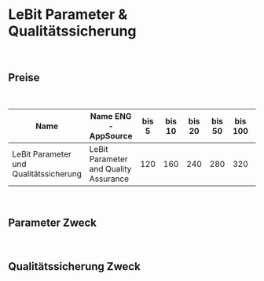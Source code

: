 # LeBit Parameter & Qualitätssicherung

<br>

## Preise

<br>

| Name                                    | Name ENG -AppSource               | bis 5 | bis 10 | bis 20 | bis 50 | bis 100 | Über 100 |
|-----------------------------------------|-----------------------------------|-------|--------|--------|--------|---------|----------|
| LeBit Parameter und Qualitätssicherung  | LeBit Parameter and Quality Assurance | 120 | 160    | 240    | 280    | 320     | 400      |

<br>

## Parameter Zweck

<br>

## Qualitätssicherung Zweck